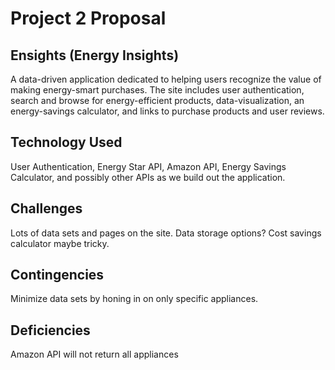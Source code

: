 # Project 2 Proposal

## Ensights (Energy Insights)
A data-driven application dedicated to helping users recognize the value of making energy-smart purchases. The site includes user authentication, search and browse for energy-efficient products, data-visualization, an energy-savings calculator, and links to purchase products and user reviews. 

## Technology Used 
User Authentication, Energy Star API, Amazon API, Energy Savings Calculator, and possibly other APIs as we build out the application.

## Challenges 
Lots of data sets and pages on the site. Data storage options? Cost savings calculator maybe tricky. 

## Contingencies
Minimize data sets by honing in on only specific appliances.

## Deficiencies 
Amazon API will not return all appliances
